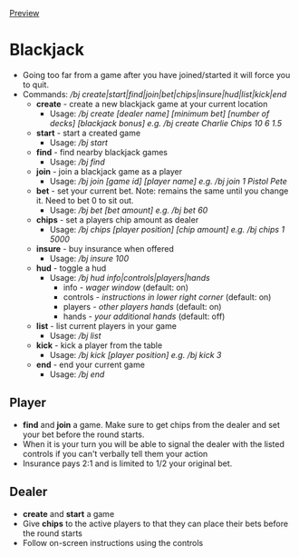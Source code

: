 [Preview](https://youtu.be/oRgWfykNdq8)

# Blackjack
- Going too far from a game after you have joined/started it will force you to quit.
- Commands: */bj create|start|find|join|bet|chips|insure|hud|list|kick|end*
  - **create** - create a new blackjack game at your current location
    - Usage: */bj create [dealer name] [minimum bet] [number of decks] [blackjack bonus] e.g. /bj create Charlie Chips 10 6 1.5*
  - **start** - start a created game
    - Usage: */bj start*
  - **find**  - find nearby blackjack games
    - Usage: */bj find*
  - **join** - join a blackjack game as a player
    - Usage: */bj join [game id] [player name] e.g. /bj join 1 Pistol Pete*
  - **bet** - set your current bet.  Note: remains the same until you change it.  Need to bet 0 to sit out.
    - Usage: */bj bet [bet amount] e.g. /bj bet 60*
  - **chips** - set a players chip amount as dealer
    - Usage: */bj chips [player position] [chip amount] e.g. /bj chips 1 5000*
  - **insure** - buy insurance when offered
    - Usage: */bj insure 100*
  - **hud** - toggle a hud
    - Usage: */bj hud info|controls|players|hands*
      - info - *wager window* (default: on)
      - controls - *instructions in lower right corner* (default: on)
      - players - *other players hands* (default: on)
      - hands - *your additional hands* (default: off)
  - **list** - list current players in your game
    - Usage: */bj list*
  - **kick** - kick a player from the table
    - Usage: */bj kick [player position] e.g. /bj kick 3*
  - **end** - end your current game
    - Usage: */bj end*
    
## Player
- **find** and **join** a game.  Make sure to get chips from the dealer and set your bet before the round starts.
- When it is your turn you will be able to signal the dealer with the listed controls if you can't verbally tell them your action
- Insurance pays 2:1 and is limited to 1/2 your original bet.  

## Dealer
- **create** and **start** a game
- Give **chips** to the active players to that they can place their bets before the round starts
- Follow on-screen instructions using the controls
 
